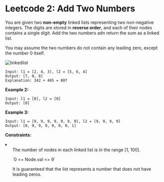 # Leetcode 2: Add Two Numbers
You are given two **non-empty** linked lists representing two non-negative integers. The digits are stored in **reverse order**, and each of their nodes contains a single digit. Add the two numbers adn return the sum as a linked list. 

You may assume the two numbers do not contain any leading zero, except the number 0 itself. 

![linkedlist](https://github.com/llcesselx/PythonPractice/assets/108751430/c4e4a297-cdc9-478f-abbc-b3c18e0f6e0a)

```
Input: l1 = [2, 4, 3], l2 = [5, 6, 4]
Output: [7, 0, 8]
Explanation: 342 + 465 = 807
```
**Example 2:**
```
Input: l1 = [0], l2 = [0]
Output: [0]
```
**Example 3:**
```
Input: l1 = [9, 9, 9, 9, 9, 9, 9], l2 = [9, 9, 9, 9]
Output: [8, 9, 9, 9, 0, 0, 0, 1]
```

**Constraints:**
<li>
  <ul>The number of nodes in each linked list is in the range [1, 100].</ul>
  <ul>`0 <= Node.val <= 9`</ul>
  <ul>It is guaranteed that the list represents a number that does not have leading zeros.</ul>
</li>
